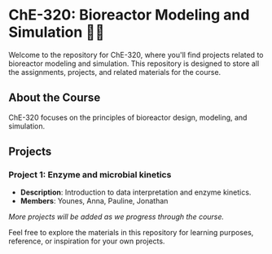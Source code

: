 # ChE-320: Bioreactor Modeling and Simulation 🌱🔬

Welcome to the repository for ChE-320, where you'll find projects related to bioreactor modeling and simulation. This repository is designed to store all the assignments, projects, and related materials for the course.

## About the Course

ChE-320 focuses on the principles of bioreactor design, modeling, and simulation.

## Projects

### Project 1: Enzyme and microbial kinetics
   - **Description**: Introduction to data interpretation and enzyme kinetics.
   - **Members**: Younes, Anna, Pauline, Jonathan

   *More projects will be added as we progress through the course.*

Feel free to explore the materials in this repository for learning purposes, reference, or inspiration for your own projects.

